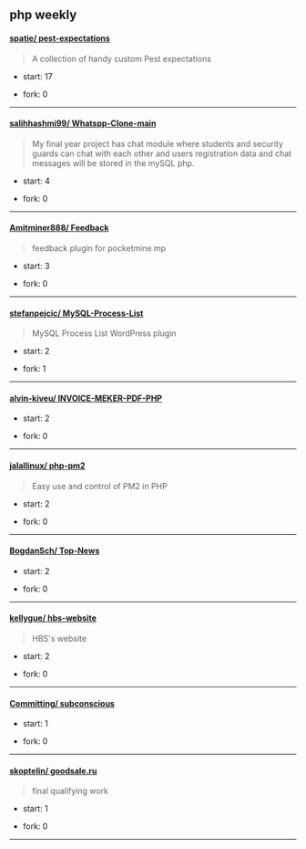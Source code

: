 ## php weekly

#### [spatie/ pest-expectations](https://github.com/spatie/pest-expectations)
>  A collection of handy custom Pest expectations
+ start: 17
+ fork: 0
---
#### [salihhashmi99/ Whatspp-Clone-main](https://github.com/salihhashmi99/Whatspp-Clone-main)
>  My final year project has chat module where students and security guards can chat with each other and users registration data and chat messages will be stored in the mySQL php. 
+ start: 4
+ fork: 0
---
#### [Amitminer888/ Feedback](https://github.com/Amitminer888/Feedback)
>  feedback plugin for pocketmine mp 
+ start: 3
+ fork: 0
---
#### [stefanpejcic/ MySQL-Process-List](https://github.com/stefanpejcic/MySQL-Process-List)
>  MySQL Process List WordPress plugin
+ start: 2
+ fork: 1
---
#### [alvin-kiveu/ INVOICE-MEKER-PDF-PHP](https://github.com/alvin-kiveu/INVOICE-MEKER-PDF-PHP)
>  
+ start: 2
+ fork: 0
---
#### [jalallinux/ php-pm2](https://github.com/jalallinux/php-pm2)
>  Easy use and control of PM2 in PHP
+ start: 2
+ fork: 0
---
#### [BogdanSch/ Top-News](https://github.com/BogdanSch/Top-News)
>  
+ start: 2
+ fork: 0
---
#### [kellygue/ hbs-website](https://github.com/kellygue/hbs-website)
>  HBS's website
+ start: 2
+ fork: 0
---
#### [Committing/ subconscious](https://github.com/Committing/subconscious)
>  
+ start: 1
+ fork: 0
---
#### [skoptelin/ goodsale.ru](https://github.com/skoptelin/goodsale.ru)
>  final qualifying work
+ start: 1
+ fork: 0
---